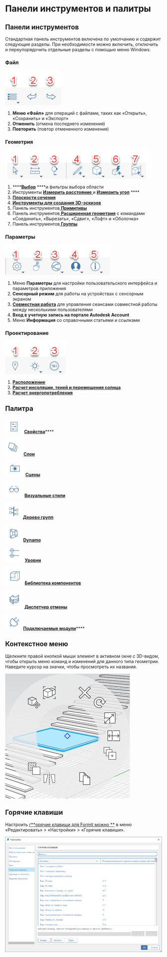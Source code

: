 # Панели инструментов и палитры

## Панели инструментов

Стандартная панель инструментов включена по умолчанию и содержит следующие разделы. При необходимости можно включить, отключить и переупорядочить отдельные разделы с помощью меню Windows.

### Файл

![](../.gitbook/assets/file_icons.png)

1. **Меню «Файл»** для операций с файлами, таких как «Открыть», «Сохранить» и «Экспорт»
2. **Отменить** (отмена последнего изменения)
3. **Повторить** (повтор отмененного изменения)

### Геометрия

![](../.gitbook/assets/geometry_icons%20%281%29.png)

1. \*\*\*\*[**Выбор**](https://windows.help.formit.autodesk.com/tool-library/select-edge-face-or-object) ****и фильтры выбора области
2. Инструменты [**Измерить расстояние** ](../tool-library/measure-tool.md)и [**Измерить угол**](../tool-library/measure-angle-tool.md) ****
3. [**Плоскости сечения**](../tool-library/section-planes.md)
4. [**Инструменты для создания 3D-эскизов**](../formit-primer/part-i/3d-sketching.md)
5. Панель инструментов[ **Примитивы**](../tool-library/place-primitive-object.md)
6. Панель инструментов[ **Расширенная геометрия**]() с командами «Соединить», «Вырезать», «Сдвиг», «Лофт» и «Оболочка»
7. Панель инструментов[ **Группы**](../tool-library/groups.md)

### Параметры

![](../.gitbook/assets/settings_icons.png)

1. Меню **Параметры** для настройки пользовательского интерфейса и параметров приложения
2. **Сенсорный режим** для работы на устройствах с сенсорным экраном
3. [**Совместная работа**](../tool-library/collaboration.md) для управления сеансами совместной работы между несколькими пользователями
4. **Вход в учетную запись на портале Autodesk Account**
5. Меню **Информация** со справочными статьями и ссылками

### Проектирование

![](../.gitbook/assets/design_icons.png)

1. [**Расположение** ](../tool-library/setting-location.md)
2. [**Расчет инсоляции, теней и перемещения солнца**](../tool-library/solar-analysis.md)
3. [**Расчет энергопотребления**](../tool-library/energy-analysis.md)

## Палитра

![](../.gitbook/assets/properties%20%281%29.png) [**Свойства**](https://windows.help.formit.autodesk.com/tool-library/properties)\*\*\*\*

![](../.gitbook/assets/layers.png) [**Слои**](../tool-library/layers.md)

![](../.gitbook/assets/scenes.png) [**Сцены**](../tool-library/scenes.md)

![](../.gitbook/assets/visual_styles.png) [**Визуальные стили**](../tool-library/visual-styles.md)

![](../.gitbook/assets/branch_tree.png) [**Дерево групп**](../tool-library/groups-tree.md)

![](../.gitbook/assets/dynamo.png) [**Dynamo**](../tool-library/dynamo.md)

![](../.gitbook/assets/levels.png) [**Уровни**](../tool-library/levels-and-area.md)

![](../.gitbook/assets/content_library.png) [**Библиотека компонентов**](../tool-library/content-library.md)

![](../.gitbook/assets/undo.png) [**Диспетчер отмены**](https://github.com/FormIt3D/autodesk-formit-360-windows-help/tree/c377e7b8a3b8e43e684321d0b7de867608d317a3/tool-library/undo-manager.md)

![](../.gitbook/assets/plugin_img.png) [**Подключаемые модули**](https://windows.help.formit.autodesk.com/tool-library/plug-ins)\*\*\*\*

## Контекстное меню

Щелкните правой кнопкой мыши элемент в активном окне с 3D-видом, чтобы открыть меню команд и изменений для данного типа геометрии. Наведите курсор на значки, чтобы просмотреть их названия.

![](../.gitbook/assets/wheel_img.png)

## Горячие клавиши

Настроить [г**орячие клавиши для Formit можно **](../appendix/keyboard-shortcuts.md) в меню «Редактировать» &gt; «Настройки» &gt; «Горячие клавиши».

![](../.gitbook/assets/shortcuts_img.png)

